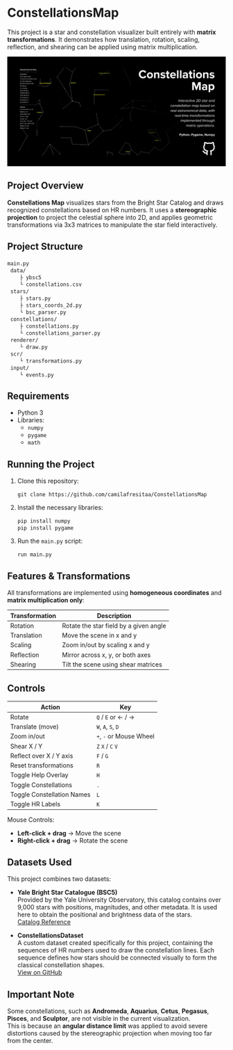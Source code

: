 # ConstellationsMap
This project is a star and constellation visualizer built entirely with **matrix transformations**. It demonstrates how translation, rotation, scaling, reflection, and shearing can be applied using matrix multiplication.

![Constellations Map Banner](https://github.com/camilafresitaa/ConstellationsMap/blob/main/banner.jpg)

## Project Overview

**Constellations Map** visualizes stars from the Bright Star Catalog and draws recognized constellations based on HR numbers. It uses a **stereographic projection** to project the celestial sphere into 2D, and applies geometric transformations via 3x3 matrices to manipulate the star field interactively.

## Project Structure

```
main.py
 data/
    ├️ ybsc5
    └️ constellations.csv
 stars/
    ├️ stars.py
    ├️ stars_coords_2d.py
    └️ bsc_parser.py
 constellations/
    ├️ constellations.py
    └️ constellations_parser.py
 renderer/
    └️ draw.py
 scr/
    └️ transformations.py
 input/
    └️ events.py
```

## Requirements

- Python 3
- Libraries:
  - `numpy`
  - `pygame`
  - `math`

## Running the Project

1. Clone this repository:
   
   ```
   git clone https://github.com/camilafresitaa/ConstellationsMap
   ```

2. Install the necessary libraries:

   ```
   pip install numpy
   pip install pygame
   ```

3. Run the `main.py` script:

   ```
   run main.py
   ```

## Features & Transformations

All transformations are implemented using **homogeneous coordinates** and **matrix multiplication only**:

| Transformation | Description |
|----------------|-------------|
| Rotation    | Rotate the star field by a given angle |
| Translation | Move the scene in x and y |
| Scaling     | Zoom in/out by scaling x and y |
| Reflection  | Mirror across x, y, or both axes |
| Shearing    | Tilt the scene using shear matrices |

## Controls

| Action                    | Key              |
|---------------------------|------------------|
| Rotate                    | `Q` / `E` or ← / → |
| Translate (move)          | `W`, `A`, `S`, `D` |
| Zoom in/out               | `+`, `-` or Mouse Wheel |
| Shear X / Y               | `Z` `X` / `C` `V` |
| Reflect over X / Y axis   | `F` / `G`         |
| Reset transformations     | `R`              |
| Toggle Help Overlay       | `H`              |
| Toggle Constellations     | `.`              |
| Toggle Constellation Names| `L`              |
| Toggle HR Labels          | `K`              |

Mouse Controls:
- **Left-click + drag** → Move the scene
- **Right-click + drag** → Rotate the scene

## Datasets Used

This project combines two datasets:

- **Yale Bright Star Catalogue (BSC5)**  
  Provided by the Yale University Observatory, this catalog contains over 9,000 stars with positions, magnitudes, and other metadata. It is used here to obtain the positional and brightness data of the stars.  
  [Catalog Reference](http://tdc-www.harvard.edu/catalogs/bsc5.html)

- **ConstellationsDataset**  
  A custom dataset created specifically for this project, containing the sequences of HR numbers used to draw the constellation lines. Each sequence defines how stars should be connected visually to form the classical constellation shapes.  
  [View on GitHub](https://github.com/camilafresitaa/ConstellationsDataset)

## Important Note

Some constellations, such as **Andromeda**, **Aquarius**, **Cetus**, **Pegasus**, **Pisces**, and **Sculptor**, are not visible in the current visualization.  
This is because an **angular distance limit** was applied to avoid severe distortions caused by the stereographic projection when moving too far from the center.


